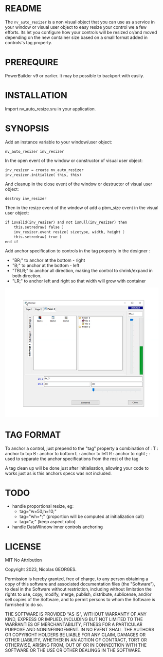 README
======

The `nv_auto_resizer` is a non visual object that you can use as a service in your window or visual user object to easy resize your control we a few efforts.
Its let you configure how your controls will be resized or/and moved depending on the new container size based on a small format added in controls's tag property.

PREREQUIRE
==========

PowerBuilder v9 or earlier.
It may be possible to backport with easily.

INSTALLATION
============

Import nv_auto_resize.sru in your application.

SYNOPSIS
========

Add an instance variable to your window/user object:
```
nv_auto_resizer inv_resizer
```

In the open event of the window or constructor of visual user object:
```
inv_resizer = create nv_auto_resizer
inv_resizer.initialize( this, this)
```

And cleanup in the close event of the window or destructor of visual user object:
```
destroy inv_resizer
```

Then in the resize event of the window of add a pbm_size event in the visual user object:
```
if isvalid(inv_resizer) and not isnull(inv_resizer) then
	this.setredraw( false )
	inv_resizer.event resize( sizetype, width, height )
	this.setredraw( true )
end if
```

Add anchor specification to controls in the tag property in the designer :

* "BR;" to anchor at the bottom - right
* "B;" to anchor at the bottom - left
* "TBLR;" to anchor all direction, making the control to shrink/expand in both direction.
* "LR;" to anchor left and right so that width will grow with container

[![Quick demonstration](demo.png)](https://github.com/xlat/nv_auto_resizer/raw/main/demo.webp)

TAG FORMAT
==========
To anchor a control, just prepend to the "tag" property a combination of :
	T : anchor to top
	B : anchor to bottom
	L : anchor to left
	R : anchor to right
	; : used to separate the anchor specifications from the rest of the tag
	
A tag clean up will be done just after initialisation, allowing your code to works just as is this anchors specs was not included.

TODO
====

* handle proportional resize, eg: 
  * tag="w=50,h=10;" 
  * tag="wh=*;" (proportion will be computed at initialization call)
  * tag="a;" (keep aspect ratio)
* handle DataWindow inner controls anchoring

LICENSE
=======

MIT No Attribution

Copyright 2023, Nicolas GEORGES.

Permission is hereby granted, free of charge, to any person obtaining a copy of this software and associated documentation files (the "Software"), to deal in the Software without restriction, including without limitation the rights to use, copy, modify, merge, publish, distribute, sublicense, and/or sell copies of the Software, and to permit persons to whom the Software is furnished to do so.

THE SOFTWARE IS PROVIDED "AS IS", WITHOUT WARRANTY OF ANY KIND, EXPRESS OR IMPLIED, INCLUDING BUT NOT LIMITED TO THE WARRANTIES OF MERCHANTABILITY, FITNESS FOR A PARTICULAR PURPOSE AND NONINFRINGEMENT. IN NO EVENT SHALL THE AUTHORS OR COPYRIGHT HOLDERS BE LIABLE FOR ANY CLAIM, DAMAGES OR OTHER LIABILITY, WHETHER IN AN ACTION OF CONTRACT, TORT OR OTHERWISE, ARISING FROM, OUT OF OR IN CONNECTION WITH THE SOFTWARE OR THE USE OR OTHER DEALINGS IN THE SOFTWARE.
